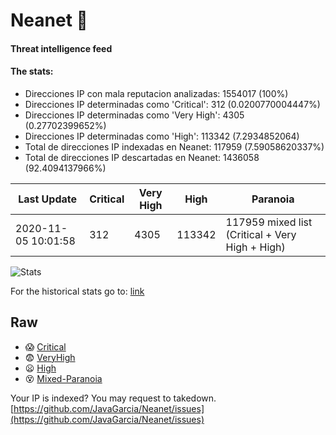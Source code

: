 # Neanet :hocho:
#### Threat intelligence feed
#### The stats:

- Direcciones IP con mala reputacion analizadas: 1554017 (100%)
- Direcciones IP determinadas como 'Critical':  312 (0.0200770004447%)
- Direcciones IP determinadas como 'Very High':  4305 (0.27702399652%)
- Direcciones IP determinadas como 'High':  113342 (7.2934852064)
- Total de direcciones IP indexadas en Neanet:  117959 (7.59058620337%)
- Total de direcciones IP descartadas en Neanet:  1436058 (92.4094137966%)

| Last Update | Critical | Very High | High | Paranoia |
| --- | --- | --- | --- | --- |
| 2020-11-05 10:01:58 | 312 | 4305 | 113342 | 117959 mixed list (Critical + Very High + High)|

![Stats](https://docs.google.com/spreadsheets/d/e/2PACX-1vSnaNMIXVabIpDJjufMlzH7poXnshF3mgd8Is1g9ytUEzVsP5my4Trn8f-xkoLLQ38xpL3HtmUexLo6/pubchart?oid=501124687&format=image)

For the historical stats go to: [link](/stats.csv)
## Raw
- :scream: [Critical](https://raw.githubusercontent.com/JavaGarcia/Neanet/master/blacklists/neanet_critical.txt)
- :fearful: [VeryHigh](https://raw.githubusercontent.com/JavaGarcia/Neanet/master/blacklists/neanet_veryHigh.txtt)
- :frowning: [High](https://raw.githubusercontent.com/JavaGarcia/Neanet/master/blacklists/neanet_high.txt)
- :dizzy_face: [Mixed-Paranoia](https://raw.githubusercontent.com/JavaGarcia/Neanet/master/blacklists/neanet_all.txt)


Your IP is indexed? You may request to takedown. [https://github.com/JavaGarcia/Neanet/issues](https://github.com/JavaGarcia/Neanet/issues)





























































































































































































































































































































































































































































































































































































































































































































































































































































































































































































































































































































































































































































































































































































































































































































































































































































































































































































































































































































































































